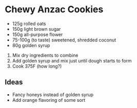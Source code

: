 # Chewy Anzac Cookies

- 125g rolled oats
- 150g light brown sugar
- 150g all-purpose flower
- 75-100g (to taste) sweetened, shredded coconut
- 80g golden syrup

1. Mix dry ingredients to combine
2. Add golden syrup and mix just until dough starts to form
3. Cook 375F (how long?)

## Ideas

- Fancy honeys instead of golden syrup
- Add orange flavoring of some sort
